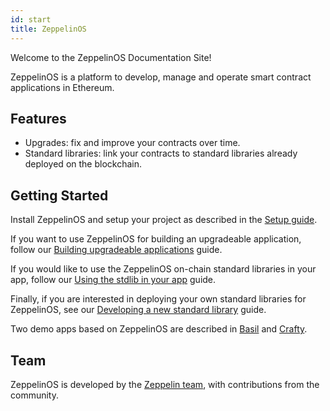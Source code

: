 ```yaml
---
id: start
title: ZeppelinOS
---
```


Welcome to the ZeppelinOS Documentation Site!

ZeppelinOS is a platform to develop, manage and operate smart contract
applications in Ethereum.

## Features

* Upgrades: fix and improve your contracts over time.
* Standard libraries: link your contracts to standard libraries already deployed on the blockchain.

## Getting Started

Install ZeppelinOS and setup your project as described in the [Setup guide](setup.md).

If you want to use ZeppelinOS for building an upgradeable application, follow our
[Building upgradeable applications](building-upgradeable.md) guide.

If you would like to use the ZeppelinOS on-chain standard libraries in your app,
 follow our [Using the stdlib in your app](building-stdlib.md) guide. 

Finally, if you are interested in deploying your own standard libraries for ZeppelinOS,
see our [Developing a new standard library](developing.md) guide. 

Two demo apps based on ZeppelinOS are described in [Basil](basil.md) and [Crafty](crafty.md).


## Team

ZeppelinOS is developed by the [Zeppelin team](https://zeppelin.solutions/),
with contributions from the community.
